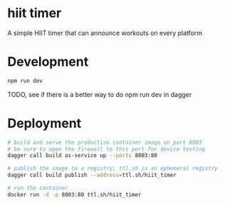 # hiit timer

A simple HIIT timer that can announce workouts on every platform

# Development

```bash
npm run dev
```

TODO, see if there is a better way to do npm run dev in dagger

# Deployment

```bash
# build and serve the production container image on port 8003
# be sure to open the firewall to this port for device testing
dagger call build as-service up --ports 8003:80

# publish the image to a registry; ttl.sh is an ephemeral registry
dagger call build publish --address=ttl.sh/hiit_timer

# run the container
docker run -d -p 8003:80 ttl.sh/hiit_timer
```
